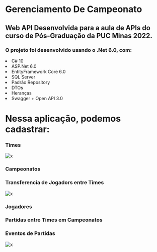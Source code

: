 # Gerenciamento De Campeonato

## Web API Desenvolvida para a aula de APIs do curso de Pós-Graduação da PUC Minas 2022.

### O projeto foi desenvolvido usando o .Net 6.0, com:
<li>C# 10
<li>ASP.Net 6.0
<li>EntityFramework Core 6.0
<li>SQL Server
<li>Padrão Repository
<li>DTOs
<li>Heranças
<li>Swagger + Open API 3.0

# Nessa aplicação, podemos cadastrar:
### Times
 
![x](https://user-images.githubusercontent.com/35302072/202004218-073c9bf4-7871-4147-8306-452811c89bd6.PNG)

### Campeonatos
### Transferencia de Jogadors entre Times
  
![x](https://user-images.githubusercontent.com/35302072/202004605-5300859b-a138-4667-9770-3dd84bd86434.PNG)
  
### Jogadores
### Partidas entre Times em Campeonatos
### Eventos de Partidas
  
![x](https://user-images.githubusercontent.com/35302072/202004451-774e5cf4-3eba-4d90-95b9-0e25adc3cf1d.PNG)



 
